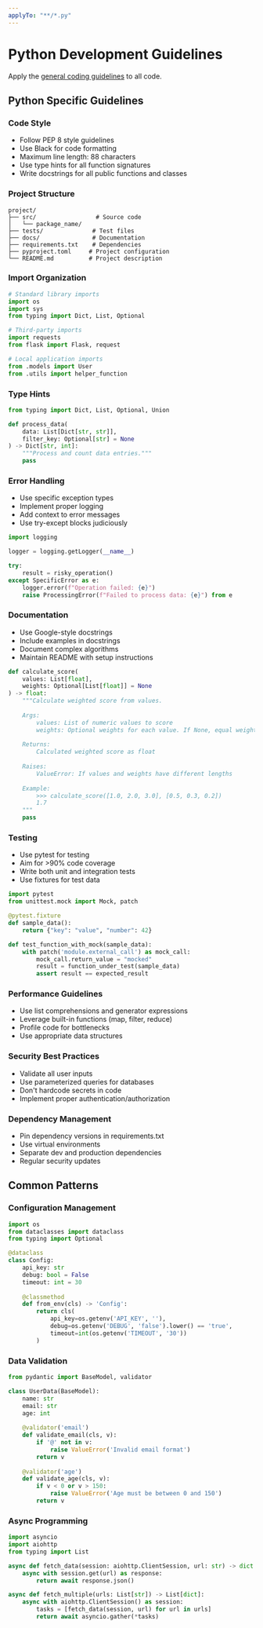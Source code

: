 ```yaml
---
applyTo: "**/*.py"
---
```

# Python Development Guidelines

Apply the [general coding guidelines](./copilot-instructions-general.md) to all code.

## Python Specific Guidelines

### Code Style
- Follow PEP 8 style guidelines
- Use Black for code formatting
- Maximum line length: 88 characters
- Use type hints for all function signatures
- Write docstrings for all public functions and classes

### Project Structure
```
project/
├── src/                 # Source code
│   └── package_name/
├── tests/              # Test files
├── docs/               # Documentation
├── requirements.txt    # Dependencies
├── pyproject.toml     # Project configuration
└── README.md          # Project description
```

### Import Organization
```python
# Standard library imports
import os
import sys
from typing import Dict, List, Optional

# Third-party imports
import requests
from flask import Flask, request

# Local application imports
from .models import User
from .utils import helper_function
```

### Type Hints
```python
from typing import Dict, List, Optional, Union

def process_data(
    data: List[Dict[str, str]], 
    filter_key: Optional[str] = None
) -> Dict[str, int]:
    """Process and count data entries."""
    pass
```

### Error Handling
- Use specific exception types
- Implement proper logging
- Add context to error messages
- Use try-except blocks judiciously

```python
import logging

logger = logging.getLogger(__name__)

try:
    result = risky_operation()
except SpecificError as e:
    logger.error(f"Operation failed: {e}")
    raise ProcessingError(f"Failed to process data: {e}") from e
```

### Documentation
- Use Google-style docstrings
- Include examples in docstrings
- Document complex algorithms
- Maintain README with setup instructions

```python
def calculate_score(
    values: List[float], 
    weights: Optional[List[float]] = None
) -> float:
    """Calculate weighted score from values.
    
    Args:
        values: List of numeric values to score
        weights: Optional weights for each value. If None, equal weights used.
        
    Returns:
        Calculated weighted score as float
        
    Raises:
        ValueError: If values and weights have different lengths
        
    Example:
        >>> calculate_score([1.0, 2.0, 3.0], [0.5, 0.3, 0.2])
        1.7
    """
    pass
```

### Testing
- Use pytest for testing
- Aim for >90% code coverage
- Write both unit and integration tests
- Use fixtures for test data

```python
import pytest
from unittest.mock import Mock, patch

@pytest.fixture
def sample_data():
    return {"key": "value", "number": 42}

def test_function_with_mock(sample_data):
    with patch('module.external_call') as mock_call:
        mock_call.return_value = "mocked"
        result = function_under_test(sample_data)
        assert result == expected_result
```

### Performance Guidelines
- Use list comprehensions and generator expressions
- Leverage built-in functions (map, filter, reduce)
- Profile code for bottlenecks
- Use appropriate data structures

### Security Best Practices
- Validate all user inputs
- Use parameterized queries for databases
- Don't hardcode secrets in code
- Implement proper authentication/authorization

### Dependency Management
- Pin dependency versions in requirements.txt
- Use virtual environments
- Separate dev and production dependencies
- Regular security updates

## Common Patterns

### Configuration Management
```python
import os
from dataclasses import dataclass
from typing import Optional

@dataclass
class Config:
    api_key: str
    debug: bool = False
    timeout: int = 30
    
    @classmethod
    def from_env(cls) -> 'Config':
        return cls(
            api_key=os.getenv('API_KEY', ''),
            debug=os.getenv('DEBUG', 'false').lower() == 'true',
            timeout=int(os.getenv('TIMEOUT', '30'))
        )
```

### Data Validation
```python
from pydantic import BaseModel, validator

class UserData(BaseModel):
    name: str
    email: str
    age: int
    
    @validator('email')
    def validate_email(cls, v):
        if '@' not in v:
            raise ValueError('Invalid email format')
        return v
        
    @validator('age')
    def validate_age(cls, v):
        if v < 0 or v > 150:
            raise ValueError('Age must be between 0 and 150')
        return v
```

### Async Programming
```python
import asyncio
import aiohttp
from typing import List

async def fetch_data(session: aiohttp.ClientSession, url: str) -> dict:
    async with session.get(url) as response:
        return await response.json()

async def fetch_multiple(urls: List[str]) -> List[dict]:
    async with aiohttp.ClientSession() as session:
        tasks = [fetch_data(session, url) for url in urls]
        return await asyncio.gather(*tasks)
```

